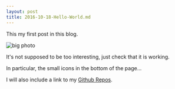 ```yaml
---
layout: post
title: 2016-10-18-Hello-World.md
---
```


This my first post in this blog.

![big photo](https://avatars.githubusercontent.com/acardocacho)

It's not supposed to be too interesting, just check that it is
working.

In particular, the small icons in the bottom of the page...

I will also include a link to my [Github Repos](https://github.com/acardocacho).
